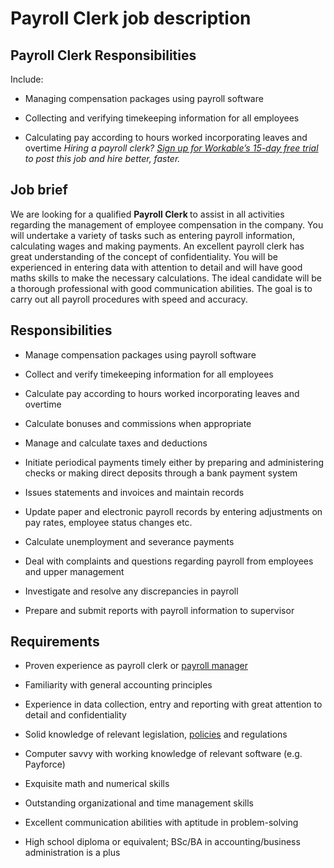 # Payroll Clerk job description


## Payroll Clerk Responsibilities

Include:

* Managing compensation packages using payroll software

* Collecting and verifying timekeeping information for all employees

* Calculating pay according to hours worked incorporating leaves and overtime
<em>Hiring a payroll clerk? <a href="https://www.workable.com/post-jobs-for-free/customize?wid=3069&amp;utm_page=payroll-clerk-job-description&amp;utm_program=ad-unit-right&amp;utm_tracking=job-descriptions-human-resources-job-descriptions">Sign up for Workable’s 15-day free trial</a> to post this job and hire better, faster.</em>


## Job brief

We are looking for a qualified <b>Payroll Clerk </b>to assist in all activities regarding the management of employee compensation in the company. You will undertake a variety of tasks such as entering payroll information, calculating wages and making payments.
An excellent payroll clerk has great understanding of the concept of confidentiality. You will be experienced in entering data with attention to detail and will have good maths skills to make the necessary calculations. The ideal candidate will be a thorough professional with good communication abilities.
The goal is to carry out all payroll procedures with speed and accuracy.


## Responsibilities

* Manage compensation packages using payroll software

* Collect and verify timekeeping information for all employees

* Calculate pay according to hours worked incorporating leaves and overtime

* Calculate bonuses and commissions when appropriate

* Manage and calculate taxes and deductions

* Initiate periodical payments timely either by preparing and administering checks or making direct deposits through a bank payment system

* Issues statements and invoices and maintain records

* Update paper and electronic payroll records by entering adjustments on pay rates, employee status changes etc.

* Calculate unemployment and severance payments

* Deal with complaints and questions regarding payroll from employees and upper management

* Investigate and resolve any discrepancies in payroll

* Prepare and submit reports with payroll information to supervisor


## Requirements

* Proven experience as payroll clerk or <a href="https://resources.workable.com/payroll-manager-job-description">payroll manager</a>

* Familiarity with general accounting principles

* Experience in data collection, entry and reporting with great attention to detail and confidentiality

* Solid knowledge of relevant legislation, <a href="https://resources.workable.com/payroll-advance-policy">policies</a> and regulations

* Computer savvy with working knowledge of relevant software (e.g. Payforce)

* Exquisite math and numerical skills

* Outstanding organizational and time management skills

* Excellent communication abilities with aptitude in problem-solving

* High school diploma or equivalent; BSc/BA in accounting/business administration is a plus
